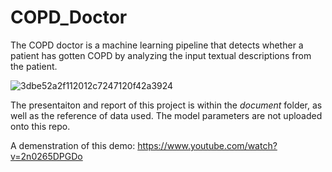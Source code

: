 # COPD_Doctor

The COPD doctor is a machine learning pipeline that detects whether a patient has gotten COPD by analyzing the input textual descriptions from the patient.

![3dbe52a2f112012c7247120f42a3924](https://user-images.githubusercontent.com/56448228/174934217-bceac32e-7498-4ca1-a8cd-5ee7873688a6.jpg)

The presentaiton and report of this project is within the _document_ folder, as well as the reference of data used. The model parameters are not uploaded onto this repo.

A demenstration of this demo: https://www.youtube.com/watch?v=2n0265DPGDo
